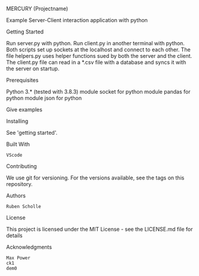 MERCURY (Projectname)

Example Server-Client interaction application with python

Getting Started

Run server.py with python. Run client.py in another terminal with python. Both scripts set up sockets at the localhost and connect to each other. The file helpers.py uses helper functions sued by both the server and the client. The client.py file can read in a *.csv file with a database and syncs it with the server on startup.

Prerequisites

Python 3.* (tested with 3.8.3)
module socket for python
module pandas for python
module json for python

Give examples

Installing

See 'getting started'.

Built With

    VScode

Contributing

We use git for versioning. For the versions available, see the tags on this repository.

Authors

    Ruben Scholle

License

This project is licensed under the MIT License - see the LICENSE.md file for details

Acknowledgments

    Max Power
    ck1
    dem0